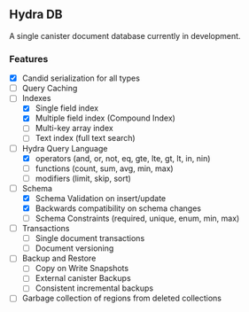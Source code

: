 ## Hydra DB

A single canister document database currently in development.

### Features

- [x] Candid serialization for all types
- [ ] Query Caching
- [ ] Indexes
  - [x] Single field index
  - [x] Multiple field index (Compound Index)
  - [ ] Multi-key array index
  - [ ] Text index (full text search)
- [ ] Hydra Query Language
  - [x] operators (and, or, not, eq, gte, lte, gt, lt, in, nin)
  - [ ] functions (count, sum, avg, min, max)
  - [ ] modifiers (limit, skip, sort)
- [ ] Schema
  - [x] Schema Validation on insert/update
  - [x] Backwards compatibility on schema changes
  - [ ] Schema Constraints (required, unique, enum, min, max)
- [ ] Transactions
  - [ ] Single document transactions
  - [ ] Document versioning
- [ ] Backup and Restore
  - [ ] Copy on Write Snapshots
  - [ ] External canister Backups
  - [ ] Consistent incremental backups
- [ ] Garbage collection of regions from deleted collections
